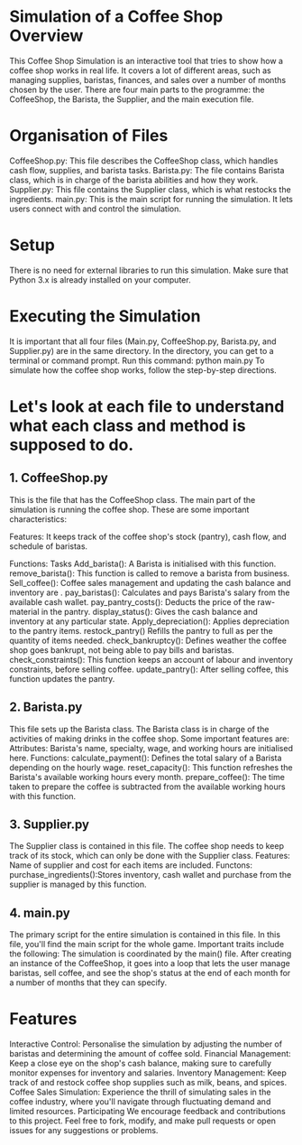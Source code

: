 # Simulation of a Coffee Shop Overview
This Coffee Shop Simulation is an interactive tool that tries to show how a coffee shop works in real life. It covers a lot of different areas, such as managing supplies, baristas, finances, and sales over a number of months chosen by the user. There are four main parts to the programme: the CoffeeShop, the Barista, the Supplier, and the main execution file.


# Organisation of Files
CoffeeShop.py: This file describes the CoffeeShop class, which handles cash flow, supplies, and barista tasks.
Barista.py: The file contains Barista class, which is in charge of the barista abilities and how they work.
Supplier.py: This file contains the Supplier class, which is what restocks the ingredients.
main.py: This is the main script for running the simulation. It lets users connect with and control the simulation.

# Setup
There is no need for external libraries to run this simulation. Make sure that Python 3.x is already installed on your computer.

# Executing the Simulation
It is important that all four files (Main.py, CoffeeShop.py, Barista.py, and Supplier.py) are in the same directory.
In the directory, you can get to a terminal or command prompt.
Run this command: python main.py
To simulate how the coffee shop works, follow the step-by-step directions.


# Let's look at each file to understand what each class and method is supposed to do.
## 1. CoffeeShop.py
This is the file that has the CoffeeShop class. The main part of the simulation is running the coffee shop. These are some important characteristics:

Features: It keeps track of the coffee shop's stock (pantry), cash flow, and schedule of baristas.

Functions: Tasks
Add_barista(): A Barista is initialised with this function.
remove_barista(): This function is called to remove a barista from business.
Sell_coffee(): Coffee sales management and updating the cash balance and inventory are .
pay_baristas(): Calculates and pays Barista's salary from the available cash wallet.
pay_pantry_costs(): Deducts the price of the raw-material in the pantry.
display_status(): Gives the cash balance and inventory at any particular state.
Apply_depreciation(): Applies depreciation to the pantry items.
restock_pantry() Refills the pantry to full as per the quantity of items needed.
check_bankruptcy(): Defines weather the coffee shop goes bankrupt, not being able to pay bills and baristas.
check_constraints(): This function keeps an account of labour and inventory constraints, before selling coffee.
update_pantry(): After selling coffee, this function updates the pantry.

## 2. Barista.py
This file sets up the Barista class. The Barista class is in charge of the activities of making drinks in the coffee shop. Some important features are:
Attributes: Barista's name, specialty, wage, and working hours are initialised here.
Functions:
calculate_payment(): Defines the total salary of a Barista depending on the hourly wage.
reset_capacity(): This function refreshes the Barista's available working hours every month.
prepare_coffee(): The time taken to prepare the coffee is subtracted from the available working hours with this function.


## 3. Supplier.py
The Supplier class is contained in this file. The coffee shop needs to keep track of its stock, which can only be done with the Supplier class.
Features: Name of supplier and cost for each items are included.
Functons:
purchase_ingredients():Stores inventory, cash wallet and purchase from the supplier is managed by this function.

## 4. main.py
The primary script for the entire simulation is contained in this file. In this file, you'll find the main script for the whole game. Important traits include the following:
The simulation is coordinated by the main() file. After creating an instance of the CoffeeShop, it goes into a loop that lets the user manage baristas, sell coffee, and see the shop's status at the end of each month for a number of months that they can specify.


# Features
Interactive Control: Personalise the simulation by adjusting the number of baristas and determining the amount of coffee sold.
Financial Management: Keep a close eye on the shop's cash balance, making sure to carefully monitor expenses for inventory and salaries.
Inventory Management: Keep track of and restock coffee shop supplies such as milk, beans, and spices.
Coffee Sales Simulation: Experience the thrill of simulating sales in the coffee industry, where you'll navigate through fluctuating demand and limited resources.
Participating
We encourage feedback and contributions to this project. Feel free to fork, modify, and make pull requests or open issues for any suggestions or problems.



